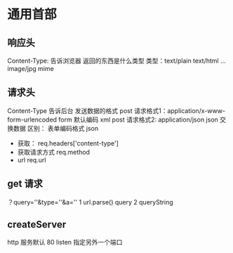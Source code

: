 # 通用首部

## 响应头
Content-Type: 告诉浏览器 返回的东西是什么类型
类型：text/plain text/html ... image/jpg mime

## 请求头
Content-Type 告诉后台 发送数据的格式
post 请求格式1：application/x-www-form-urlencoded  form 默认编码
xml
post 请求格式2: application/json json 交换数据
区别：
表单编码格式
json

- 获取：
  req.headers['content-type']
- 获取请求方式
  req.method
- url
  req.url

## get 请求
？query=''&type=''&a=''
1 url.parse() query 
2 queryString

## createServer 
http 服务默认 80  listen 指定另外一个端口
